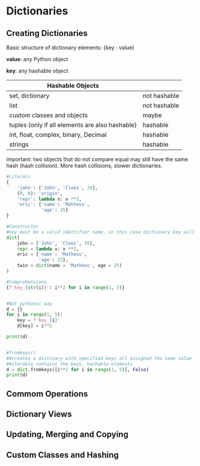# Dictionaries

## Creating Dictionaries

Basic structure of dictionary elements: {key : value}

**value**: any Python object

**key**: any hashable object

| Hashable Objects                                 |            |
| ----------------------------------------------- | ------------ |
| set, dictionary                                 | not hashable |
| list                                            | not hashable |
| custom classes and objects                      | maybe        |
| tuples (only if all elements are also hashable) | hashable     |
| int, float, complex, binary, Decimal            | hashable     |
| strings                                         | hashable     |

important: two objects that do not compare equal may still have the same hash (hash collision). More hash collisions, slower dictionaries.

```python
#Literals
{
    'john': ['John', 'Clees', 78],
    (0, 0): 'origin',
    'repr': lambda x: x **2,
    'eric': {'name': 'Matheus',
             'age': 25}
}

#Constructor
#key must be a valid identifier name, in this case dictionary key will then be a string og that name
dict(
    john = ['John', 'Clees', 78],
    repr = lambda x: x **2,
    eric = {'name': 'Matheus',
            'age': 25},
    twin = dict(name = 'Matheus', age = 25)
)

#Comprehensions
{f'key_{str(i)}': i**2 for i in range(1, 5)}


#Not pythonic way
d = {}
for i in range(1, 5):
    key = f'key_{i}'
    d[key] = i**2

print(d)


#fromkeys()
##creates a dictinary with specified keys all assigned the same value
##iterable contains the keys, hashable elements
d = dict.fromkeys([i**2 for i in range(1, 5)], False)
print(d)

```

## Commom Operations
## Dictionary Views
## Updating, Merging and Copying
## Custom Classes and Hashing